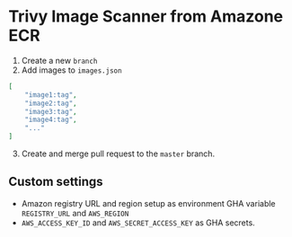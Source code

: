 # Trivy Image Scanner from Amazone ECR

1. Create a new `branch`
2. Add images to `images.json`
```JSON
[
    "image1:tag",
    "image2:tag",
    "image3:tag",
    "image4:tag",
    "..."
]
```
3. Create and merge pull request to the `master` branch.

## Custom settings
* Amazon registry URL and region setup as environment GHA variable `REGISTRY_URL` and `AWS_REGION`
* `AWS_ACCESS_KEY_ID` and `AWS_SECRET_ACCESS_KEY` as GHA secrets.